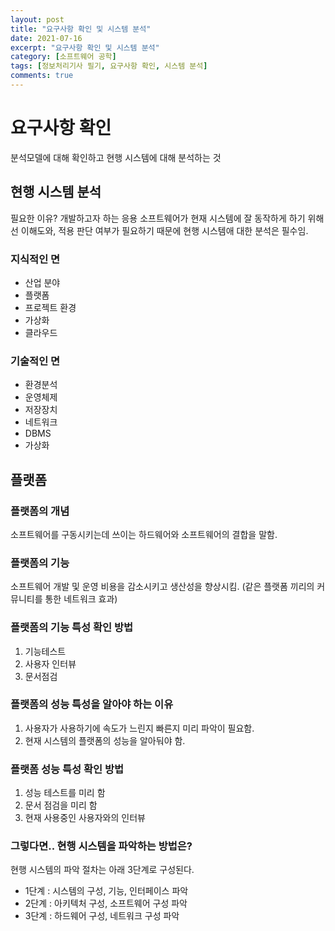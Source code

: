 ```yaml
---
layout: post
title: "요구사항 확인 및 시스템 분석"
date: 2021-07-16
excerpt: "요구사항 확인 및 시스템 분석"
category: [소프트웨어 공학]
tags: [정보처리기사 필기, 요구사항 확인, 시스템 분석]
comments: true
---
```


# 요구사항 확인
분석모델에 대해 확인하고 현행 시스템에 대해 분석하는 것


## 현행 시스템 분석

필요한 이유?
개발하고자 하는 응용 소프트웨어가 현재 시스템에 잘 동작하게 하기 위해선
이해도와, 적용 판단 여부가 필요하기 때문에
현행 시스템애 대한 분석은 필수임.

### 지식적인 면

* 산업 분야
* 플랫폼
* 프로젝트 환경
* 가상화
* 클라우드

### 기술적인 면
* 환경분석
* 운영체제
* 저장장치
* 네트워크
* DBMS
* 가상화

## 플랫폼

### 플랫폼의 개념
소프트웨어를 구동시키는데 쓰이는 하드웨어와 소프트웨어의 결합을 말함.

### 플랫폼의 기능
소프트웨어 개발 및 운영 비용을 감소시키고 생산성을 향상시킴.
(같은 플랫폼 끼리의 커뮤니티를 통한 네트워크 효과)

### 플랫폼의 기능 특성 확인 방법
1. 기능테스트
2. 사용자 인터뷰
3. 문서점검

### 플랫폼의 성능 특성을 알아야 하는 이유
1. 사용자가 사용하기에 속도가 느린지 빠른지 미리 파악이 필요함.
2. 현재 시스템의 플랫폼의 성능을 알아둬야 함.

### 플랫폼 성능 특성 확인 방법
1. 성능 테스트를 미리 함
2. 문서 점검을 미리 함
3. 현재 사용중인 사용자와의 인터뷰


### 그렇다면.. 현행 시스템을 파악하는 방법은?

현행 시스템의 파악 절차는 아래 3단계로 구성된다.

* 1단계 : 시스템의 구성, 기능, 인터페이스 파악
* 2단계 : 아키텍처 구성, 소프트웨어 구성 파악
* 3단계 : 하드웨어 구성, 네트워크 구성 파악

